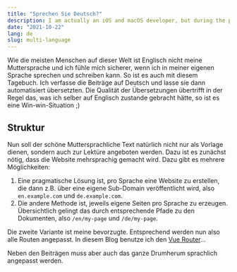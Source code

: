 ```yaml
---
title: "Sprechen Sie Deutsch?"
description: I am actually an iOS and macOS developer, but during the pandemia I started my video chat related open source projects.
date: "2021-10-22"
lang: de
slug: multi-language
---
```


Wie die meisten Menschen auf dieser Welt ist Englisch nicht meine Muttersprache und ich fühle mich sicherer, wenn ich in meiner eigenen Sprache sprechen und schreiben kann. So ist es auch mit diesem Tagebuch. Ich verfasse die Beiträge auf Deutsch und lasse sie dann automatisiert übersetzten. Die Qualität der Übersetzungen übertrifft in der Regel das, was ich selber auf Englisch zustande gebracht hätte, so ist es eine Win-win-Situation ;)

## Struktur

Nun soll der schöne Muttersprachliche Text natürlich nicht nur als Vorlage dienen, sondern auch zur Lektüre angeboten werden. Dazu ist es zunächst nötig, dass die Website mehrsprachig gemacht wird. Dazu gibt es mehrere Möglichkeiten:

1. Eine pragmatische Lösung ist, pro Sprache eine Website zu erstellen, die dann z.B. über eine eigene Sub-Domain veröffentlicht wird, also `en.example.com` und `de.example.com`.
2. Die andere Methode ist, jeweils eigene Seiten pro Sprache zu erzeugen. Übersichtlich gelingt das durch entsprechende Pfade zu den Dokumenten, also `/en/my-page` und `/de/my-page`.

Die zweite Variante ist meine bevorzugte. Entsprechend werden nun also alle Routen angepasst. In diesem Blog benutze ich den [Vue Router](https://next.router.vuejs.org/)...

Neben den Beiträgen muss aber auch das ganze Drumherum sprachlich angepasst werden.
